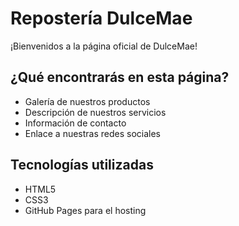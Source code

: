 # Repostería DulceMae

¡Bienvenidos a la página oficial de DulceMae!

## ¿Qué encontrarás en esta página?

- Galería de nuestros productos
- Descripción de nuestros servicios
- Información de contacto
- Enlace a nuestras redes sociales

## Tecnologías utilizadas

- HTML5
- CSS3
- GitHub Pages para el hosting
